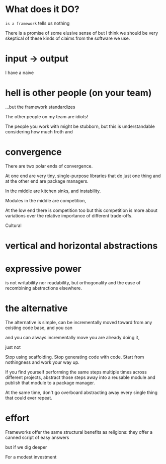 # What does it DO?

`is a framework` tells us nothing

There is a promise of some elusive sense of
but I think we should be very skeptical of these kinds of claims from the
software we use.

# input -> output

I have a naive

# hell is other people (on your team)

...but the framework standardizes

The other people on my team are idiots!

The people you work with might be stubborn, but this is understandable
considering how much froth and 

# convergence

There are two polar ends of convergence.

At one end are very tiny, single-purpose libraries that do just one thing
and at the other end are package managers.

In the middle are kitchen sinks,
and instability.

Modules in the middle are
competition, 

At the low end there is competition too but this competition is more about
variations over the relative importance of different trade-offs.



Cultural

# vertical and horizontal abstractions

# expressive power

is not writability nor readability, but orthogonality and the ease of
recombining abstractions elsewhere.

# the alternative

The alternative is simple,
can be incrementally moved toward from any existing code base,
and you can


and you can always incrementally move 
you are already doing it, 

just not

Stop using scaffolding. Stop generating code with code.
Start from nothingness and work your way up.

If you find yourself performing the same steps multiple times across different
projects, abstract those steps away into a reusable module and publish that
module to a package manager.

At the same time, don't go overboard abstracting away every single thing that
could ever repeat.

# effort

Frameworks offer the same structural benefits as religions: they offer a canned
script of easy answers

but if we dig deeper

For a modest investment

